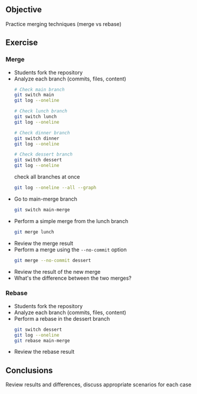 ## Objective
Practice merging techniques (merge vs rebase)

## Exercise

### Merge
- Students fork the repository
- Analyze each branch (commits, files, content)
    ```bash
    # Check main branch
    git switch main
    git log --oneline
  
    # Check lunch branch
    git switch lunch
    git log --oneline
  
    # Check dinner branch
    git switch dinner
    git log --oneline
  
    # Check dessert branch
    git switch dessert
    git log --oneline
    ```
    check all branches at once
    ```bash
    git log --oneline --all --graph
    ```
- Go to main-merge branch
    ```bash
    git switch main-merge
    ```
- Perform a simple merge from the lunch branch
    ```bash
    git merge lunch
    ```
- Review the merge result
- Perform a merge using the `--no-commit` option
    ```bash 
    git merge --no-commit dessert
    ```
- Review the result of the new merge
- What's the difference between the two merges?

### Rebase
- Students fork the repository
- Analyze each branch (commits, files, content)
- Perform a rebase in the dessert branch
    ```bash
    git switch dessert
    git log --oneline
    git rebase main-merge
    ```
- Review the rebase result

## Conclusions
Review results and differences, discuss appropriate scenarios for each case